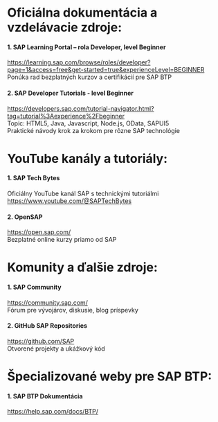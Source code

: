 # Oficiálna dokumentácia a vzdelávacie zdroje:
#### 1.	SAP Learning Portal – rola Developer, level Beginner <br>
https://learning.sap.com/browse/roles/developer?page=1&access=free&get-started=true&experienceLevel=BEGINNER <br>
Ponúka rad bezplatných kurzov a certifikácií pre SAP BTP <br>

#### 2.	SAP Developer Tutorials -  level Beginner
https://developers.sap.com/tutorial-navigator.html?tag=tutorial%3Aexperience%2Fbeginner  <br>
Topic: HTML5, Java, Javascript, Node.js, OData, SAPUI5 <br>
Praktické návody krok za krokom pre rôzne SAP technológie <br>

# YouTube kanály a tutoriály:
#### 1.	SAP Tech Bytes <br>
Oficiálny YouTube kanál SAP s technickými tutoriálmi <br>
https://www.youtube.com/@SAPTechBytes <br>

#### 2.	OpenSAP
https://open.sap.com/ <br>
Bezplatné online kurzy priamo od SAP <br>

# Komunity a ďalšie zdroje:
#### 1.	SAP Community <br>
https://community.sap.com/ <br>
Fórum pre vývojárov, diskusie, blog príspevky <br>

#### 2.	GitHub SAP Repositories
https://github.com/SAP <br>
Otvorené projekty a ukážkový kód <br>

# Špecializované weby pre SAP BTP:
#### 1.	SAP BTP Dokumentácia <br>
https://help.sap.com/docs/BTP/ <br>
